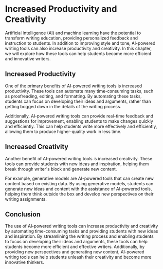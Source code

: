 Increased Productivity and Creativity
============================================================================

Artificial intelligence (AI) and machine learning have the potential to transform writing education, providing personalized feedback and instruction to students. In addition to improving style and tone, AI-powered writing tools can also increase productivity and creativity. In this chapter, we will explore how these tools can help students become more efficient and innovative writers.

Increased Productivity
----------------------

One of the primary benefits of AI-powered writing tools is increased productivity. These tools can automate many time-consuming tasks, such as proofreading, editing, and formatting. By automating these tasks, students can focus on developing their ideas and arguments, rather than getting bogged down in the details of the writing process.

Additionally, AI-powered writing tools can provide real-time feedback and suggestions for improvement, enabling students to make changes quickly and efficiently. This can help students write more effectively and efficiently, allowing them to produce higher-quality work in less time.

Increased Creativity
--------------------

Another benefit of AI-powered writing tools is increased creativity. These tools can provide students with new ideas and inspiration, helping them break through writer's block and generate new content.

For example, generative models are AI-powered tools that can create new content based on existing data. By using generative models, students can generate new ideas and content with the assistance of AI-powered tools, helping them think outside the box and develop new perspectives on their writing assignments.

Conclusion
----------

The use of AI-powered writing tools can increase productivity and creativity by automating time-consuming tasks and providing students with new ideas and inspiration. By streamlining the writing process and enabling students to focus on developing their ideas and arguments, these tools can help students become more efficient and effective writers. Additionally, by providing new perspectives and generating new content, AI-powered writing tools can help students unleash their creativity and become more innovative thinkers.
